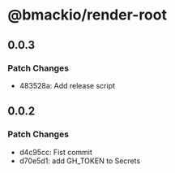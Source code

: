 # @bmackio/render-root

## 0.0.3

### Patch Changes

- 483528a: Add release script

## 0.0.2

### Patch Changes

- d4c95cc: Fist commit
- d70e5d1: add GH_TOKEN to Secrets
